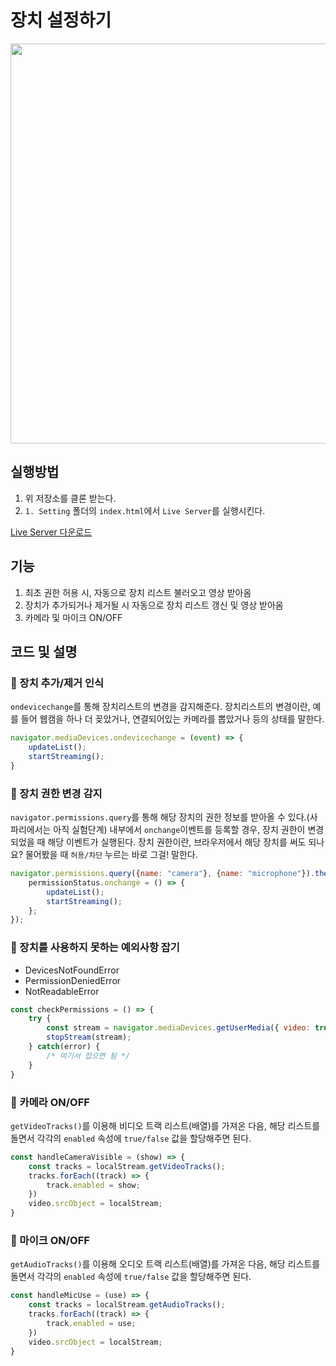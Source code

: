 # 장치 설정하기

<img src="https://user-images.githubusercontent.com/50460114/182013809-1ecb5516-03a4-48aa-afeb-91271d55576e.png" width="640px"/>

## 실행방법
1. 위 저장소를 클론 받는다.
2. `1. Setting` 폴더의 `index.html`에서 `Live Server`를 실행시킨다.

[Live Server 다운로드](https://marketplace.visualstudio.com/items?itemName=ritwickdey.LiveServer)

## 기능
1. 최초 권한 허용 시, 자동으로 장치 리스트 불러오고 영상 받아옴
2. 장치가 추가되거나 제거될 시 자동으로 장치 리스트 갱신 및 영상 받아옴
3. 카메라 및 마이크 ON/OFF
## 코드 및 설명
### 🫧 장치 추가/제거 인식
`ondevicechange`를 통해 장치리스트의 변경을 감지해준다. 장치리스트의 변경이란, 예를 들어 웹캠을 하나 더 꽂았거나, 연결되어있는 카메라를 뽑았거나 등의 상태를 말한다.
```javascript
navigator.mediaDevices.ondevicechange = (event) => {
    updateList();
    startStreaming();
}
```

### 🫧 장치 권한 변경 감지
`navigator.permissions.query`를 통해 해당 장치의 권한 정보를 받아올 수 있다.(사파리에서는 아직 실험단계) 내부에서 `onchange`이벤트를 등록할 경우, 장치 권한이 변경되었을 때 해당 이벤트가 실행된다. 장치 권한이란, 브라우저에서 해당 장치를 써도 되나요? 물어봤을 때 `허용/차단` 누르는 바로 그걸! 말한다.
```javascript
navigator.permissions.query({name: "camera"}, {name: "microphone"}).then((permissionStatus) => {
    permissionStatus.onchange = () => {
        updateList();
        startStreaming();
    };
});
```

### 🫧 장치를 사용하지 못하는 예외사항 잡기
- DevicesNotFoundError
- PermissionDeniedError
- NotReadableError
```javascript
const checkPermissions = () => {
    try {
        const stream = navigator.mediaDevices.getUserMedia({ video: true, audio: true });
        stopStream(stream);
    } catch(error) {
        /* 여기서 잡으면 됨 */
    }
}
```

### 🫧 카메라 ON/OFF
`getVideoTracks()`를 이용해 비디오 트랙 리스트(배열)를 가져온 다음, 해당 리스트를 돌면서 각각의 `enabled` 속성에 `true/false` 값을 할당해주면 된다.
```javascript
const handleCameraVisible = (show) => {
    const tracks = localStream.getVideoTracks();
    tracks.forEach((track) => {
        track.enabled = show;
    })
    video.srcObject = localStream;
}
```

### 🫧 마이크 ON/OFF
`getAudioTracks()`를 이용해 오디오 트랙 리스트(배열)를 가져온 다음, 해당 리스트를 돌면서 각각의 `enabled` 속성에 `true/false` 값을 할당해주면 된다.
```javascript
const handleMicUse = (use) => {
    const tracks = localStream.getAudioTracks();
    tracks.forEach((track) => {
        track.enabled = use;
    })
    video.srcObject = localStream;
}
```